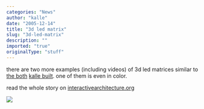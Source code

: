 ```yaml
---
categories: "News"
author: "kalle"
date: "2005-12-14"
title: "3d led matrix"
slug: "3d-led-matrix"
description: ""
imported: "true"
originalType: "stuff"
---
```



<!--{SPLIT()}-->
there are two more examples (including videos) of 3d led matrices similar to [the both](http://www.karlen.de/#%5B%5BCocoonclub%20-%20LEDmatrix%5D%5D) [kalle built](http://www.karlen.de/#%5B%5BSwarovski%20Kristallwelten%5D%5D). one of them is even in color.

read the whole story on [interactivearchitecture.org](http://www.interactivearchitecture.org/3d-led-matrix-big-and-small.html)
<!--~~~-->

![](http://www.interactivearchitecture.org/wp-content/imagebank/jamesclar3.jpg)
<!--{SPLIT}-->